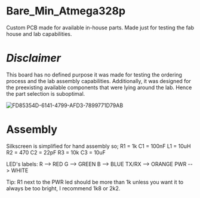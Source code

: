 # Bare_Min_Atmega328p
Custom PCB made for available in-house parts. Made just for testing the fab house and lab capabilities.

# *Disclaimer*

This board has no defined purpose it was made for testing the ordering process and the lab assembly capabilities. 
Additionally, it was designed for the preexisting available components that were lying around the lab. Hence the part selection is suboptimal.

![FD85354D-6141-4799-AFD3-7899771D79AB](https://github.com/cubeli27/Bare_Min_Atmega328p/assets/134604815/310bae56-21a8-453f-970b-b6daa55a1d49)

# Assembly
Silkscreen is simplified for hand assembly so;
R1 = 1k      C1 = 100nF    L1 = 10uH
R2 = 470     C2 = 22pF 
R3 = 10k     C3 = 10uF

LED's labels:
R --> RED
G --> GREEN
B --> BLUE 
TX/RX --> ORANGE
PWR --> WHITE 

Tip: 
R1 next to the PWR led should be more than 1k unless you want it to always be too bright, I recommend 1k8 or 2k2.
